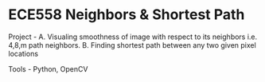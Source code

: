 # ECE558 Neighbors & Shortest Path

Project - A. Visualing smoothness of image with respect to its neighbors i.e. 4,8,m path neighbors.
          B. Finding shortest path between any two given pixel locations

Tools - Python, OpenCV
